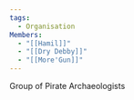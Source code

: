 ```yaml
---
tags:
  - Organisation
Members:
  - "[[Hamil]]"
  - "[[Dry Debby]]"
  - "[[More'Gun]]"
---
```

Group of Pirate Archaeologists